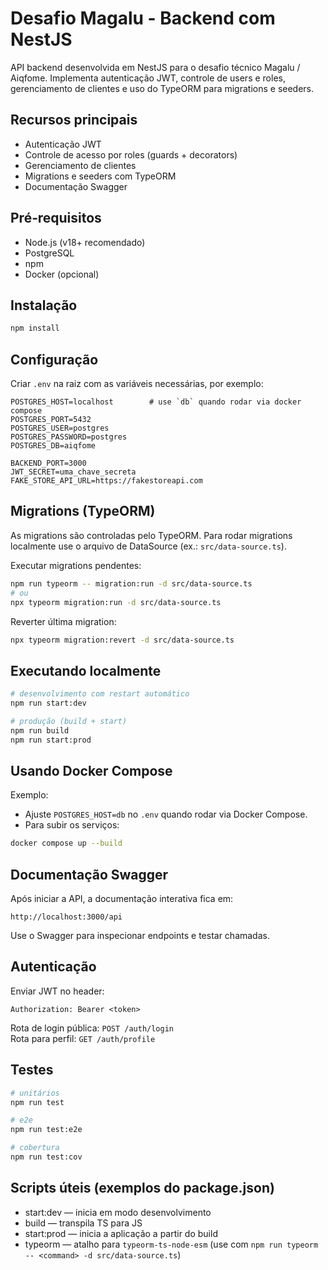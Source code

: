 # Desafio Magalu - Backend com NestJS

API backend desenvolvida em NestJS para o desafio técnico Magalu / Aiqfome. Implementa autenticação JWT, controle de users e roles, gerenciamento de clientes e uso do TypeORM para migrations e seeders.

## Recursos principais

- Autenticação JWT
- Controle de acesso por roles (guards + decorators)
- Gerenciamento de clientes
- Migrations e seeders com TypeORM
- Documentação Swagger

## Pré‑requisitos

- Node.js (v18+ recomendado)
- PostgreSQL
- npm
- Docker (opcional)

## Instalação

```bash
npm install
```

## Configuração

Criar `.env` na raiz com as variáveis necessárias, por exemplo:

```
POSTGRES_HOST=localhost        # use `db` quando rodar via docker compose
POSTGRES_PORT=5432
POSTGRES_USER=postgres
POSTGRES_PASSWORD=postgres
POSTGRES_DB=aiqfome

BACKEND_PORT=3000
JWT_SECRET=uma_chave_secreta
FAKE_STORE_API_URL=https://fakestoreapi.com
```

## Migrations (TypeORM)

As migrations são controladas pelo TypeORM. Para rodar migrations localmente use o arquivo de DataSource (ex.: `src/data-source.ts`).

Executar migrations pendentes:

```bash
npm run typeorm -- migration:run -d src/data-source.ts
# ou
npx typeorm migration:run -d src/data-source.ts
```

Reverter última migration:

```bash
npx typeorm migration:revert -d src/data-source.ts
```

## Executando localmente

```bash
# desenvolvimento com restart automático
npm run start:dev

# produção (build + start)
npm run build
npm run start:prod
```

## Usando Docker Compose

Exemplo:

- Ajuste `POSTGRES_HOST=db` no `.env` quando rodar via Docker Compose.
- Para subir os serviços:

```bash
docker compose up --build
```

## Documentação Swagger

Após iniciar a API, a documentação interativa fica em:

```
http://localhost:3000/api
```

Use o Swagger para inspecionar endpoints e testar chamadas.

## Autenticação

Enviar JWT no header:

```
Authorization: Bearer <token>
```

Rota de login pública: `POST /auth/login`  
Rota para perfil: `GET /auth/profile`

## Testes

```bash
# unitários
npm run test

# e2e
npm run test:e2e

# cobertura
npm run test:cov
```

## Scripts úteis (exemplos do package.json)

- start:dev — inicia em modo desenvolvimento
- build — transpila TS para JS
- start:prod — inicia a aplicação a partir do build
- typeorm — atalho para `typeorm-ts-node-esm` (use com `npm run typeorm -- <command> -d src/data-source.ts`)
